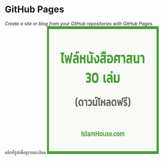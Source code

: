 # GitHub Pages

_Create a site or blog from your GitHub repositories with GitHub Pages._
<br>คลิกที่รูปเพื่อดูรายละเอียด 
<a href="https://www.facebook.com/photo/?fbid=10159508686034571&set=a.10151758250764571">
<img src = "images/git01.jpg" alt= "หนังสือ" width=350 height=400 >


